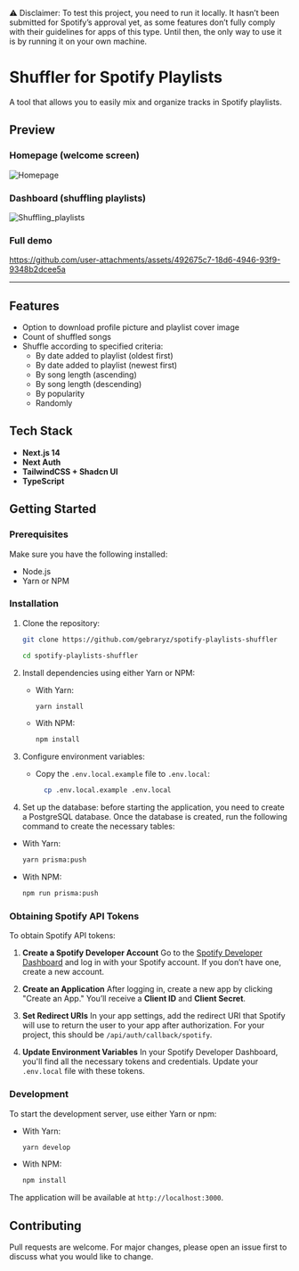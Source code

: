 ⚠️ Disclaimer: To test this project, you need to run it locally. It hasn’t been submitted for Spotify’s approval yet, as some features don’t fully comply with their guidelines for apps of this type. Until then, the only way to use it is by running it on your own machine.

# Shuffler for Spotify Playlists

A tool that allows you to easily mix and organize tracks in Spotify playlists.

## Preview

### Homepage (welcome screen)
![Homepage](https://github.com/user-attachments/assets/3269e2be-3d70-42a2-b139-3ed8fa1546c7)


### Dashboard (shuffling playlists)
![Shuffling_playlists](https://github.com/user-attachments/assets/7a5fbb0e-e60a-4ac5-bed2-abc8b51c59ae)

### Full demo
https://github.com/user-attachments/assets/492675c7-18d6-4946-93f9-9348b2dcee5a

---

## Features

- Option to download profile picture and playlist cover image
- Count of shuffled songs
- Shuffle according to specified criteria:
  - By date added to playlist (oldest first)
  - By date added to playlist (newest first)
  - By song length (ascending)
  - By song length (descending)
  - By popularity
  - Randomly

## Tech Stack

- **Next.js 14**
- **Next Auth**
- **TailwindCSS + Shadcn UI**
- **TypeScript**

## Getting Started

### Prerequisites

Make sure you have the following installed:

- Node.js
- Yarn or NPM

### Installation

1. Clone the repository:

   ```bash
   git clone https://github.com/gebraryz/spotify-playlists-shuffler

   cd spotify-playlists-shuffler
   ```
2. Install dependencies using either Yarn or NPM:

    * With Yarn:

      ```bash
      yarn install
      ```

    * With NPM:

      ```bash
      npm install
      ```

3. Configure environment variables:
    * Copy the `.env.local.example` file to `.env.local`:

      ```bash
        cp .env.local.example .env.local
      ```

4. Set up the database: before starting the application, you need to create a PostgreSQL database. Once the database is created, run the following command to create the necessary tables:

  * With Yarn:
    ```bash
    yarn prisma:push
    ```

  * With NPM:
    ```bash
    npm run prisma:push
    ```

### Obtaining Spotify API Tokens

To obtain Spotify API tokens:

1. **Create a Spotify Developer Account**
   Go to the [Spotify Developer Dashboard](https://developer.spotify.com/dashboard/login) and log in with your Spotify account. If you don’t have one, create a new account.

2. **Create an Application**
   After logging in, create a new app by clicking "Create an App." You’ll receive a **Client ID** and **Client Secret**.

3. **Set Redirect URIs**
   In your app settings, add the redirect URI that Spotify will use to return the user to your app after authorization. For your project, this should be `/api/auth/callback/spotify`.

4. **Update Environment Variables**
   In your Spotify Developer Dashboard, you'll find all the necessary tokens and credentials. Update your `.env.local` file with these tokens.

### Development

To start the development server, use either Yarn or npm:

* With Yarn:

  ```bash
  yarn develop
  ```

* With NPM:

  ```bash
  npm install
  ```

The application will be available at `http://localhost:3000`.

## Contributing

Pull requests are welcome. For major changes, please open an issue first to discuss what you would like to change.

